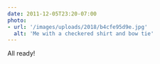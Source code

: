 ```yaml
---
date: 2011-12-05T23:20-07:00
photo:
- url: '/images/uploads/2018/b4cfe95d9e.jpg'
  alt: 'Me with a checkered shirt and bow tie'
---
```

All ready!
